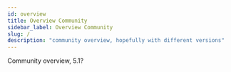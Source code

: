 ```yaml
---
id: overview
title: Overview Community
sidebar_label: Overview Community
slug: /
description: "community overview, hopefully with different versions"
---
```


Community overview, 5.1?
